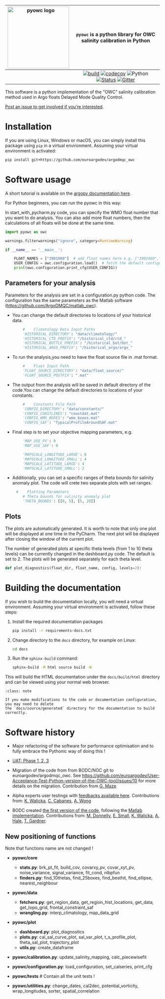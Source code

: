 |<img src="https://raw.githubusercontent.com/euroargodev/argodmqc_owc/master/docs/_static/pyowc_logo.png" alt="pyowc logo" width="200"/>|``pyowc`` is a python library for OWC salinity calibration in Python|
|:---------:|:---------:|
| |[![build](https://github.com/euroargodev/argodmqc_owc/actions/workflows/main.yml/badge.svg)](https://github.com/euroargodev/argodmqc_owc/actions/workflows/main.yml) [![codecov](https://codecov.io/gh/euroargodev/argodmqc_owc/branch/refactor-configuration/graph/badge.svg)](https://codecov.io/gh/euroargodev/argodmqc_owc) ![Python](https://img.shields.io/badge/python-3.6%20%7C%203.7%20%7C%203.8-blue.svg) [![Status](https://img.shields.io/badge/lifecycle-stable-green.svg)](https://www.tidyverse.org/lifecycle/#stable) [![Gitter](https://badges.gitter.im/Argo-floats/owc-python.svg)](https://gitter.im/Argo-floats/owc-python?utm_source=badge&utm_medium=badge&utm_campaign=pr-badge)|

This software is a python implementation of the "OWC" salinity calibration method used in Argo floats Delayed Mode Quality Control.

[Post an issue to get involved if you're interested](https://github.com/euroargodev/argodmqc_owc/issues/new/choose).

# Installation

If you are using Linux, Windows or macOS, you can simply install this package using `pip` in a virtual environment.
Assuming your virtual environment is activated:

```bash
pip install git+https://github.com/euroargodev/argodmqc_owc
```

# Software usage

A short tutorial is available on the [argopy documentation here](https://argopy.readthedocs.io/en/latest/data_quality_control.html#running-the-calibration).

For Python beginners, you can run the pyowc in this way:

In start_with_pycharm.py code, you can specify the WMO float number that you want to do analysis.
You can also add more float numbers, then the calculations of all floats will be done at the
same time.

```python
import pyowc as owc

warnings.filterwarnings("ignore", category=RuntimeWarning)

if __name__ == '__main__':

    FLOAT_NAMES = ["3901960"]  # add float names here e.g. ["3901960","3901961","3901962"]
    USER_CONFIG = owc.configuration.load()  # fetch the default configuration and parameters
    print(owc.configuration.print_cfg(USER_CONFIG))
```

## Parameters for your analysis

Parameters for the analysis are set in a configuration.py python code. 
The configuration has the same parameters as the Matlab software (https://github.com/ArgoDMQC/matlab_owc).

- You can change the default directories to locations of your historical data.
```python
        #    Climatology Data Input Paths
        'HISTORICAL_DIRECTORY': "data/climatology/"
        'HISTORICAL_CTD_PREFIX': "/historical_ctd/ctd_"
        'HISTORICAL_BOTTLE_PREFIX': "/historical_bot/bot_"
        'HISTORICAL_ARGO_PREFIX': "/historical_argo/argo_"
```
- To run the analysis,you need to have the float source file in .mat format. 
```python
        #    Float Input Path
        'FLOAT_SOURCE_DIRECTORY': "data/float_source/"
        'FLOAT_SOURCE_POSTFIX': ".mat"
```
- The output from the analysis will be saved in default directory of the code.You can change 
the default directories to locations of your constants.
```python
        #    Constants File Path
        'CONFIG_DIRECTORY': "data/constants/"
        'CONFIG_COASTLINES': "coastdat.mat"
        'CONFIG_WMO_BOXES': "wmo_boxes.mat"
        'CONFIG_SAF': "TypicalProfileAroundSAF.mat"
```
- Final step is to set your objective mapping parameters, e.g.
```python
        'MAP_USE_PV': 0
        'MAP_USE_SAF': 0

        'MAPSCALE_LONGITUDE_LARGE': 8
        'MAPSCALE_LONGITUDE_SMALL': 4
        'MAPSCALE_LATITUDE_LARGE': 4
        'MAPSCALE_LATITUDE_SMALL': 2
 ```
- Additionally, you can set a specific ranges of theta bounds for salinity anomaly plot.
The code will crete two separate plots with set ranges.
```python 
     #    Plotting Parameters
        # Theta bounds for salinity anomaly plot
        'THETA_BOUNDS': [[0, 5], [5, 20]]
```

## Plots
The plots are automatically generated. It is worth to note that only one plot will be 
displayed at one time in the PyCharm. The next plot will be displayed after closing
the window of the current plot. 

The number of generated plots at specific theta levels (from 1 to 10 theta levels) can be
currently changed in the dashboard.py code. The default is set to 2. The plots will be 
generated separately for each theta level.

```python
def plot_diagnostics(float_dir, float_name, config, levels=2):
```

# Building the documentation

If you wish to build the documentation locally, you will need a virtual environment.
Assuming your virtual environment is activated, follow these steps:

1. Install the required documentation packages
    ```bash
    pip install -r requirements-docs.txt
    ```
2. Change directory to the `docs` directory, for example on Linux:
    ```bash
    cd docs
    ```
3. Run the `sphinx-build` command:
    ```bash
    sphinx-build -M html source build -W
    ```

This will build the HTML documentation under the `docs/build/html` directory and can be viewed
using your normal web browser.

```{admonition} Note
:class: note

If you make modifications to the code or documentation configuration, you may need to delete
the `docs/source/generated` directory for the documentation to build correctly.
```

# Software history

- Major refactoring of the software for performance optimisation and to fully embrace the Pythonic way of doing this !

- [UAT: Phase 1, 2, 3](https://github.com/euroargodev/User-Acceptance-Test-Python-version-of-the-OWC-tool) 

- Migration of the code from from BODC/NOC git to euroargodev/argodmqc_owc. See https://github.com/euroargodev/User-Acceptance-Test-Python-version-of-the-OWC-tool/issues/10 for more details on the migration. Contribution from [G. Maze](https://github.com/gmaze)

- Alpha experts user testings with [feedbacks available here](https://github.com/euroargodev/User-Acceptance-Test-Python-version-of-the-OWC-tool/issues). Contributions from: [K. Walicka](https://github.com/kamwal), [C. Cabanes](https://github.com/cabanesc), [A. Wong](https://github.com/apswong)

- BODC created [the first version of the code](https://git.noc.ac.uk/bodc/owc-software-python), following the [Matlab implementation](https://github.com/ArgoDMQC/matlab_owc).
  Contributions from: [M. Donnelly](https://github.com/matdon17), [E. Small](https://github.com/edsmall-bodc),
   [K. Walicka](https://github.com/kamwal), [A. Hale](https://github.com/halebodc), [T. Gardner](https://github.com/thogar-computer).


## New positioning of functions 
Note that functions name are not changed !

- **pyowc/core**
  - **stats.py**: brk_pt_fit, build_cov, covarxy_pv, covar_xyt_pv, noise_variance, signal_variance, fit_cond, nlbpfun
  - **finders.py**: find_10thetas, find_25boxes, find_besthit, find_ellipse, nearest_neighbour

- **pyowc/data**
  - **fetchers.py**: get_region_data, get_region_hist_locations, get_data, get_topo_grid, frontal_constraint_saf
  - **wrangling.py**: interp_climatology, map_data_grid 

- **pyowc/plot**
  - **dashboard.py**: plot_diagnostics
  - **plots.py**: cal_sal_curve_plot, sal_var_plot, t_s_profile_plot, theta_sal_plot, trajectory_plot
  - **utils.py**: create_dataframe

- **pyowc/calibration.py**: update_salinity_mapping, calc_piecewisefit

- **pyowc/configuration.py**: load_configuration, set_calseries, print_cfg

- **pyowc/tests**  # Contain all the unit tests !

- **pyowc/utilities.py**: change_dates, cal2dec, potential_vorticity, wrap_longitudes, sorter, spatial_correlation
